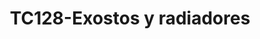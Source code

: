 ---
title: "TC128-Exostos y radiadores"
url: /fusagasuga/tc128-exostos-y-radiadores/
shop: Autowerkstatt
---